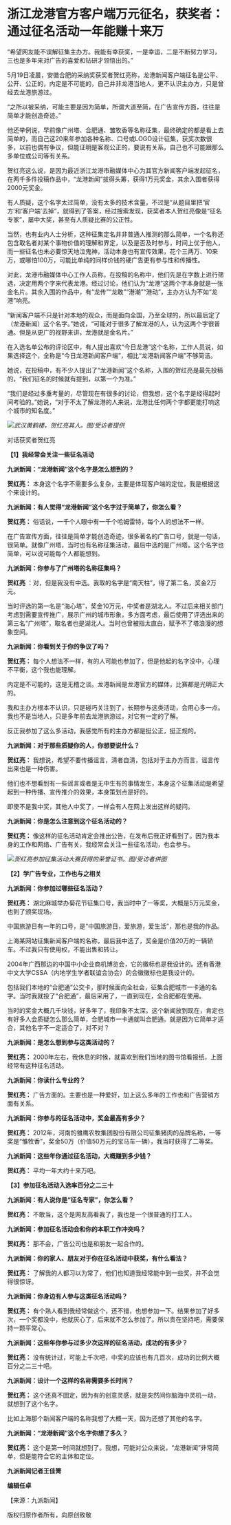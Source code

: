 # 浙江龙港官方客户端万元征名，获奖者：通过征名活动一年能赚十来万

“希望网友能不误解征集主办方。我能有幸获奖，一是幸运，二是不断努力学习，三也是多年来对广告的喜爱和钻研才领悟出的。”

5月19日凌晨，安徽合肥的采纳奖获奖者贺红亮称，龙港新闻客户端征名是公平、公开、公正的，内定是不可能的，自己并非龙港当地人，更不认识主办方，只是曾经去龙港旅游过。

“之所以被采纳，可能主要是因为简单，所谓大道至简，在广告宣传方面，往往是简单才能创造奇迹。”

他还举例说，早前像广州塔、合肥通、雏牧香等名称征集，最终确定的都是看上去简单的，而自己这20来年参加各种名称、口号或LOGO设计征集，获奖次数很多，以前也偶有争议，但能证明是客观公正的，要说有关系，自己也不可能跟那么多单位或公司等有关系。

贺红亮这么说，是因为最近浙江龙港市融媒体中心为其官方新闻客户端发起征名，在两千多件投稿作品中，“龙港新闻”拔得头筹，获得1万元奖金，其余入围者获得2000元奖金。

有人质疑，这个名字太过简单，没有太多的技术含量，不过是“从题目里把‘官方’和‘客户端’去掉”，就得到了答案，经过搜索发现，获奖者本人贺红亮像是“征名专家”，屡中大奖，甚至有人质疑比赛的公正性。

当然，也有业内人士分析，这种征集定名并非普通人推测的那么简单，一个名称还包含取名者对某个事物价值的理解和界定，以及是否及时参与，时间上优于他人，而一些征名也未必要惊天地泣鬼神，活动本身也有宣传效果，花个三两万、10来万，或哪怕100万，可能比单纯的同样价钱的硬广告更有参与性和传播性。

对此，龙港市融媒体中心工作人员称，在投稿的名称中，他们先是在字数上进行筛选，决定用两个字来代表龙港。经过讨论，他们认为“龙港”这两个字本身就是一张金名片。其余入围的作品中，有“龙传”“龙敢”“港潮”“港动”，主办方认为不如“龙港”响亮。

“新闻客户端不只是针对本地的观众，而是面向全国，乃至全球的，所以最后定了（龙港新闻）这个名字。”她说，“可能对于很多了解龙港的人，认为这两个字很普通。但是从更广的视野来讲，龙港就是金名片。”

在入选名单公布的评论区中，有人提出喜欢“今日龙港”这个名称，工作人员说，如果选择这个，全称是“今日龙港新闻客户端”，相比“龙港新闻客户端”不够简洁。

她说，在投稿中，有不少人提出了“龙港新闻”这个名称，入围的贺红亮是最先投稿的，“我们征名的时候就有提到，以第一个为准。”

“我们是经过多重考量的，尽管现在有很多的讨论，但我想，这个名字是经得起时间考验的。”她说，“对于不太了解龙港的人来说，龙港比任何两个字都更能打响这个城市的知名度。”

![](https://inews.gtimg.com/om_bt/OW_codGqImjLpJY01OldAgQoJAlfYlFGQ5lkaAzifjC3YAA/1000)_武汉黄鹤楼，贺红亮其人。图/受访者提供_

对话获奖者贺红亮

**【1】我经常会关注一些征名活动**

**九派新闻：“龙港新闻”这个名字是怎么想到的？**

**贺红亮：** 本身这个名字不需要多么复杂，主要是体现客户端的定位，我是根据这个来设计的。

**九派新闻：有人觉得“龙港新闻”这个名字过于简单了，你怎么看？**

**贺红亮：** 俗话说，一千个人眼中有一千个哈姆雷特，每个人的想法不一样。

在广告宣传方面，往往是简单才能创造奇迹，很多著名的广告口号，就是一句话，很简单。就像广州塔，当时也有名称征集活动，最后中选的是广州塔。这个名字也简单，可以说可能每个人都能想到。

**九派新闻：你参与了广州塔的名称征集吗？**

**贺红亮** ：对，但是我没有中选。我取的名字是“南天柱”，得了第二名，奖金2万元。

当时评选的第一名是“海心塔”，奖金10万元，中奖者是湖北人。不过后来相关部门考虑到需要宣传推广，展示广州的城市形象，多方面考虑，最后使用了评选出来的第三名“广州塔”，取名者也是湖北人。当时也曾被指太直白，赋予不了塔浪漫的想象空间。

**九派新闻：你看到关于你的争议了吗？**

**贺红亮：** 每个人想法不一样，有的人可能也参加了，但是他起的名字没中，心理不平衡，这个我也能理解。

内定是不可能的，这是无稽之谈。龙港新闻是龙港官方的媒体，比赛都是光明正大的。

我和主办方根本不认识，只是碰巧关注到了，长期参与这类活动，会用心多一点。我也不是当地人，只是多年前去龙港旅游过，对它有一定的了解。

反正我参加了这么多活动，我感觉所有的主办方都是挺公正，挺正规的。

**九派新闻：对于那些质疑你的人，你想要说什么？**

**贺红亮：** 我想说，希望不要传播谣言，清者自清，包括对于主办方而言，谣言传出来也是一种伤害。

他们也不想看到有一些谣言或者是无中生有的事情发生，本身这个征集活动是希望起到一种传播、宣传推介的效果，本身策划点是好的。

即使不是我中奖，其他人中奖了，一样会有人在网上发出这样的疑问。

**九派新闻：你是怎么注意到这个征名活动的？**

**贺红亮：** 像这样的征名活动肯定会推出公告，在发布后我正好看到了。因为我本身的工作和网络、广告有关，我经常会关注一些征名活动，也会参与。

![](https://inews.gtimg.com/om_bt/O7gUiWsvZAH4UtyI_d6_d6xwgy-0GdatDyLbIjIGYNc_4AA/1000)_贺红亮参加征集活动大赛获得的荣誉证书。图/受访者供图_

**【2】学广告专业，工作也与之相关**

**九派新闻：你参加过哪些征名活动？**

**贺红亮：** 湖北麻城举办菊花节征集口号，我当时中了一等奖，大概是5万元奖金，也到了颁奖现场。

中国旅游日有一年的口号，是“中国旅游日，爱旅游，爱生活”，那也是我的作品。

上海某网站征集新闻客户端的名称，最后我中选了，奖金是价值20万的一辆轿车。不过我只有使用权，不能出售和转让。

2004年广西那边的中国中小企业商机博览会，它的徽标也是我设计的。还有香港中文大学CSSA（内地学生学者联谊会协会）的会徽徽标也是我设计的。

包括我们本地的“合肥通”公交卡，那时候面向全社会，征集合肥城市一卡通的名字。当时我就投了“合肥通”，最后采用了，一直到现在，全合肥都在使用。

当时的奖金大概几千块钱，好多年了，我印象不太深。这个新闻放到现在，肯定也有好多人会质疑怎么那么简单，合肥城市一卡通就叫合肥通。就是因为它简单才适合，其他名字不一定适合了，对不对？

**九派新闻：是怎么想到参与这类活动的？**

**贺红亮：** 2000年左右，我休息的时候，就喜欢到我们当地的图书馆看报纸，上面经常有这种征名活动。

**九派新闻：你读什么专业的？**

**贺红亮：** 广告方面的。主要也是一种爱好，加上这么多年的工作也和广告营销方面有关系。

**九派新闻：你参与的征名活动中，奖金最高有多少？**

**贺红亮：**
2012年，河南的雏鹰农牧集团股份有限公司征集猪肉的品牌名称，一等奖是“雏牧香”，奖金50万（价值50万元的宝马车一辆），我当时获得了二等奖。

**九派新闻：这些年你通过征名活动，大概赚到多少钱？**

**贺红亮：** 平均一年大约十来万吧。

**【3】参加征名活动入选率百分之二三十**

**九派新闻：有人说你是“征名专家”，你怎么看？**

**贺红亮：** 不敢当，这个是网友高看我了，我也是一个很普通的打工人。

**九派新闻：参加征名活动会和你的本职工作冲突吗？**

**贺红亮：** 那不会，广告公司也是和朋友一起合作的。

**九派新闻：你的家人、朋友对于你在征名活动中获奖，有什么看法？**

**贺红亮：** 了解我的人都习以为常了，他们也知道我经常能中到一些奖，并不会觉得很惊讶。

**九派新闻：你身边有人参与这类征名活动吗？**

**贺红亮：**
有个熟人看到我经常做这个，还不错，也想参加一下。结果参加了好多次，一个奖都没中，他就灰心了，后来就不怎么参加了。所以贵在坚持吧，需要保持一颗平常心。

**九派新闻：这些年你参与过多少次这样的征名活动，成功的有多少？**

**贺红亮：** 没有统计过，可能上千次吧，中奖的应该也有几百次，成功的比例大概百分之二三十吧。

**九派新闻：设计一个这样的名称需要多长时间？**

**贺红亮：** 这个还真不固定，因为有的创意灵感，就是突然间你脑海中灵机一动，就想到了这个名字。

比如上海那个新闻客户端的名称我想了大概一天，因为还想了其他的名字。

**九派新闻：“龙港新闻”这个名字你想了多久？**

**贺红亮：** 这个是第一时间就想到了。我想，可能对公众来说，“龙港新闻”非常简单，但是能符合它的主体和定位。

**九派新闻记者王佳箐**

**编辑任卓**

【来源：九派新闻】

版权归原作者所有，向原创致敬

